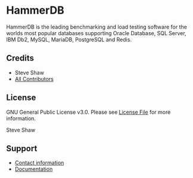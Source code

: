 # HammerDB

HammerDB is the leading benchmarking and load testing software for the worlds most popular databases supporting Oracle Database, SQL Server, IBM Db2, MySQL, MariaDB, PostgreSQL and Redis.

## Credits

- Steve Shaw
- [All Contributors](https://github.com/Webysther/packagist-mirror/contributors)

## License

GNU General Public License v3.0. Please see [License File](LICENSE) for more information.

Steve Shaw

## Support

- [Contact information](http://www.hammerdb.com)
- [Documentation](https://www.hammerdb.com/docs)
